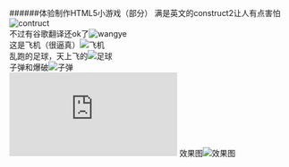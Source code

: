######体验制作HTML5小游戏（部分）
满是英文的construct2让人有点害怕![contruct](http://a1.qpic.cn/psb?/V12aKRuu4cvTlT/kJYqtJYsIZrh3Hysm8eXaeUW5x94shovTJfN8QFSWtk!/m/dAgBAAAAAAAA&bo=gAcYBAAAAAADB7k!&rf=photolist)  
不过有谷歌翻译还ok了![wangye](http://a1.qpic.cn/psb?/V12aKRuu4cvTlT/1UhN6TyWv4FByJccBM5Oz2b2WtWD67QOpZfgAgXLqfw!/m/dFQBAAAAAAAA&bo=gAcYBAAAAAADB7k!&rf=photolist)   
这是飞机（很逼真）![飞机](http://a4.qpic.cn/psb?/V12aKRuu4cvTlT/1ndnYACvMCCE9GhiYQ30DbPYJGs7EkGsgg3KMK8h9CU!/m/dDcBAAAAAAAA&bo=VwPlAAAAAAARB4E!&rf=photolist)  
乱跑的足球，天上飞的![足球](http://a2.qpic.cn/psb?/V12aKRuu4cvTlT/i7j5ljyF5I1Ng1R1Hw.6D0EoNi2RV5FU6058MvN2TUI!/m/dDUBAAAAAAAA&bo=MAAwAAAAAAADByI!&rf=photolist)  
子弹和爆破![子弹](http://a2.qpic.cn/psb?/V12aKRuu4cvTlT/i7j5ljyF5I1Ng1R1Hw.6D0EoNi2RV5FU6058MvN2TUI!/m/dDUBAAAAAAAA&bo=MAAwAAAAAAADByI!&rf=photolist)  
![爆破](https://qzs.qq.com/qzone/photo/v7/page/photo.html?init=photo.v7/module/photoList2/index&navBar=1&normal=1&aid=V12aKRuu4cvTlT)
效果图![效果图](http://a4.qpic.cn/psb?/V12aKRuu4cvTlT/XWAUmLBCofCiQMs5bq4A.M.zUWdJARY33utX5Rwerjg!/m/dDMBAAAAAAAA&bo=bANIAgAAAAACBwY!&rf=photolist)
